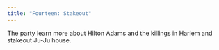```yaml
---
title: "Fourteen: Stakeout"
---
```


The party learn more about Hilton Adams and the killings in Harlem and stakeout Ju-Ju house. 